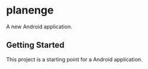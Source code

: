 # planenge

A new Android application.

## Getting Started

This project is a starting point for a Android application.
